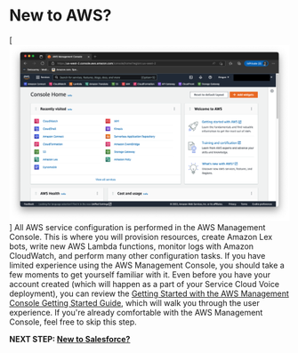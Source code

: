 # New to AWS?
[![AWS Management Console](/static/01/aws_console.png)]
All AWS service configuration is performed in the AWS Management Console. This is where you will provision resources, create Amazon Lex bots, write new AWS Lambda functions, monitor logs with Amazon CloudWatch, and perform many other configuration tasks. If you have limited experience using the AWS Management Console, you should take a few moments to get yourself familiar with it. Even before you have your account created (which will happen as a part of your Service Cloud Voice deployment), you can review the [Getting Started with the AWS Management Console Getting Started Guide](https://aws.amazon.com/getting-started/hands-on/getting-started-with-aws-management-console), which will walk you through the user experience. If you're already comfortable with the AWS Management Console, feel free to skip this step.

**NEXT STEP: [New to Salesforce?](prerequisites-3.md)**
